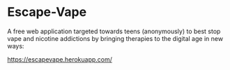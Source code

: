 # Escape-Vape
A free web application targeted towards teens (anonymously) to best stop vape and nicotine addictions by bringing therapies to the digital age in new ways:

https://escapevape.herokuapp.com/

